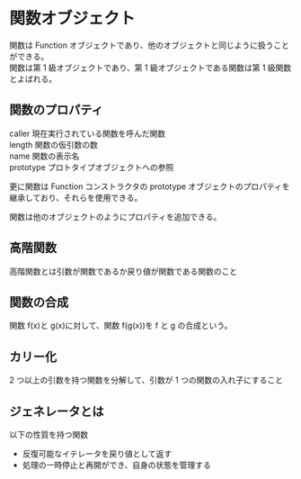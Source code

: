 # 関数オブジェクト

関数は Function オブジェクトであり、他のオブジェクトと同じように扱うことができる。  
関数は第 1 級オブジェクトであり、第 1 級オブジェクトである関数は第 1 級関数とよばれる。

## 関数のプロパティ

caller 現在実行されている関数を呼んだ関数  
length 関数の仮引数の数  
name 関数の表示名  
prototype プロトタイプオブジェクトへの参照

更に関数は Function コンストラクタの prototype オブジェクトのプロパティを継承しており、それらを使用できる。

関数は他のオブジェクトのようにプロパティを追加できる。

## 高階関数

高階関数とは引数が関数であるか戻り値が関数である関数のこと

## 関数の合成

関数 f(x)と g(x)に対して、関数 f(g(x))を f と g の合成という。

## カリー化

2 つ以上の引数を持つ関数を分解して、引数が 1 つの関数の入れ子にすること

## ジェネレータとは

以下の性質を持つ関数

- 反復可能なイテレータを戻り値として返す
- 処理の一時停止と再開ができ、自身の状態を管理する
